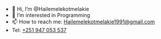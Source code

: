 - 👋 Hi, I’m @Hailemelekotmelakie
- 👀 I’m interested in Programming
- 📫 How to reach me: Hailemelekotmelakie1991@gmail.com
- Tel: <a href="+251947053537">+251 947 053 537</a>
<!---
Hailemelekotmelakie/Hailemelekotmelakie is a ✨ special ✨ repository because its `README.md` (this file) appears on your GitHub profile.
You can click the Preview link to take a look at your changes.
--->
